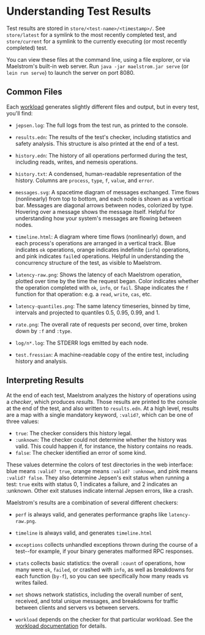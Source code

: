 # Understanding Test Results

Test results are stored in `store/<test-name>/<timestamp>/`. See `store/latest`
for a symlink to the most recently completed test, and `store/current` for a
symlink to the currently executing (or most recently completed) test.

You can view these files at the command line, using a file explorer, or via
Maelstrom's built-in web server. Run `java -jar maelstrom.jar serve` (or `lein
run serve`) to launch the server on port 8080.

## Common Files

Each [workload](workloads.md) generates slightly different files and output,
but in every test, you'll find:

- `jepsen.log`: The full logs from the test run, as printed to the console.

- `results.edn`: The results of the test's checker, including statistics and
  safety analysis. This structure is also printed at the end of a test.

- `history.edn`: The history of all operations performed during the test, including reads, writes, and nemesis operations.

- `history.txt`: A condensed, human-readable representation of the history.
  Columns are `process`, `type`, `f`, `value`, and `error`.

- `messages.svg`: A spacetime diagram of messages exchanged. Time flows
  (nonlinearly) from top to bottom, and each node is shown as a vertical bar.
  Messages are diagonal arrows between nodes, colorized by type. Hovering over
  a message shows the message itself. Helpful for understanding how your
  system's messages are flowing between nodes.

- `timeline.html`: A diagram where time flows (nonlinearly) down, and each
  process's operations are arranged in a vertical track. Blue indicates `ok`
  operations, orange indicates indefinite (`info`) operations, and pink
  indicates `fail`ed operations. Helpful in understanding the concurrency
  structure of the test, as visible to Maelstrom.

- `latency-raw.png`: Shows the latency of each Maelstrom operation, plotted
  over time by the time the request began. Color indicates whether the
  operation completed with `ok`, `info`, or `fail`. Shape indicates the `f`
  function for that operation: e.g. a `read`, `write`, `cas`, etc.

- `latency-quantiles.png`: The same latency timeseries, binned by time,
  intervals and projected to quantiles 0.5, 0.95, 0.99, and 1.

- `rate.png`: The overall rate of requests per second, over time, broken down
  by `:f` and `:type`.

- `log/n*.log`: The STDERR logs emitted by each node.

- `test.fressian`: A machine-readable copy of the entire test, including
  history and analysis.

## Interpreting Results

At the end of each test, Maelstrom analyzes the history of operations using a
*checker*, which produces *results*. Those results are printed to the console
at the end of the test, and also written to `results.edn`. At a high level,
results are a map with a single mandatory keyword, `:valid?`, which can be one
of three values:

- `true`: The checker considers this history legal.
- `:unknown`: The checker could not determine whether the history was valid.
  This could happen if, for instance, the history contains no reads.
- `false`: The checker identified an error of some kind.

These values determine the colors of test directories in the web interface:
blue means `:valid? true`, orange means `:valid? :unknown`, and pink means
`:valid? false`. They also determine Jepsen's exit status when running a test:
`true` exits with status 0, 1 indicates a failure, and 2 indicates an :unknown.
Other exit statuses indicate internal Jepsen errors, like a crash.

Maelstrom's results are a combination of several different checkers:

- `perf` is always valid, and generates performance graphs like
  `latency-raw.png`.

- `timeline` is always valid, and generates `timeline.html`

- `exceptions` collects unhandled exceptions thrown during the course of a test--for example, if your binary generates malformed RPC responses.

- `stats` collects basic statistics: the overall `:count` of operations, how
  many were `ok`, `failed`, or crashed with `info`, as well as breakdowns for
  each function (`by-f`), so you can see specifically how many reads vs writes
  failed.

- `net` shows network statistics, including the overall number of sent,
  received, and total unique messages, and breakdowns for traffic between
  clients and servers vs between servers.

- `workload` depends on the checker for that particular workload. See the
  [workload documentation](workloads.md) for details.
